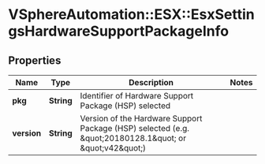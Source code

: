 # VSphereAutomation::ESX::EsxSettingsHardwareSupportPackageInfo

## Properties
Name | Type | Description | Notes
------------ | ------------- | ------------- | -------------
**pkg** | **String** | Identifier of Hardware Support Package (HSP) selected | 
**version** | **String** | Version of the Hardware Support Package (HSP) selected (e.g. \&quot;20180128.1\&quot; or \&quot;v42\&quot;) | 


